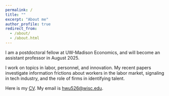 ```yaml
---
permalink: /
title: ""
excerpt: "About me"
author_profile: true
redirect_from: 
  - /about/
  - /about.html
---
```

<!--![github small](/images/JM_profile.jpg) -->
 <!-- <img src="/images/JM_profile.jpg" alt="drawing" width="200" height="235" style="float: left; padding-right:15px"/>  -->

I am a postdoctoral fellow at UW-Madison Economics, and will become an assistant professor in August 2025. 

I work on topics in labor, personnel, and innovation. My recent papers investigate information frictions about workers in the labor market, signaling in tech industry, and the role of firms in identifying talent. 

Here is my <a href="/files/AliceWu_CV.pdf" target="_blank">CV</a>. My email is <hwu526@wisc.edu>. 

<!-- to quantify the impact of employer learning on labor market mobility, wages, and aggregate productivity. --> 
<!-- In my job market paper, I study asymmetric employer learning in the labor market for computer scientists. I build a dynamic framework to consider firms' endogenous investment in learning under monopsonistic competition, exploit differential timing of innovation disclosure to test for asymmetric employer learning, and quantify its impact on job mobility and innovation productivity via structural estimation. --> 



<!-- , and my job market paper on the <a href="https://www.alicewu.io/research/">research</a> page. <br/>
**References** <br/>
Larry Katz <lkatz@harvard.edu>, Claudia Goldin <cgoldin@harvard.edu>, <br/>
Elie Tamer <elietamer@fas.harvard.edu>, David Card <card@berkeley.edu>
--> 

